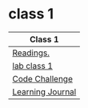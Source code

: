 # class 1
 Class 1 |
 -------|
 [Readings.](/classes/class1/Reading.md)|
 [lab class 1](https://github.com/ibrahimfqaisi/snakes-cafe)|
 [Code Challenge](https://github.com/ibrahimfqaisi/data-structures-and-algorithms)|
 [Learning Journal](/classes/class1/Learning_Journal.md)|
